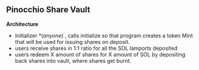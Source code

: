 ## Pinocchio Share Vault 

**Architecture**
- Initializer *(*anyone)* , calls initialize so that program creates a token Mint that will be used for issuing shares on deposit.
- users receive shares in 1:1 ratio for all the SOL lamports deposited
- users redeem X amount of shares for X amount of  SOL by depositing back shares into vault, where shares get burnt.
